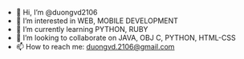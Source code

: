 - 👋 Hi, I’m @duongvd2106
- 👀 I’m interested in WEB, MOBILE DEVELOPMENT
- 🌱 I’m currently learning PYTHON, RUBY
- 💞️ I’m looking to collaborate on JAVA, OBJ C, PYTHON, HTML-CSS
- 📫 How to reach me: duongvd.2106@gmail.com

<!---
duongvd2106/duongvd2106 is a ✨ special ✨ repository because its `README.md` (this file) appears on your GitHub profile.
You can click the Preview link to take a look at your changes.
--->
